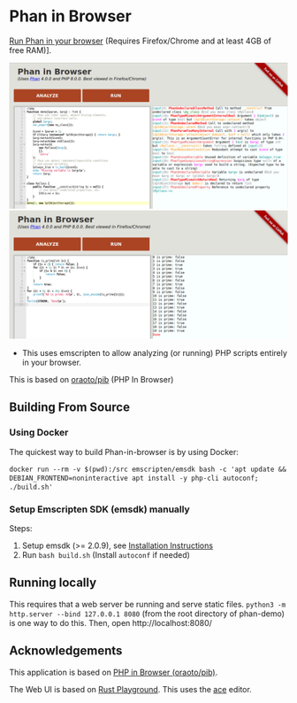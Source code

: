 # Phan in Browser

[Run Phan in your browser](https://phan.github.io/demo/) (Requires Firefox/Chrome and at least 4GB of free RAM)].

[![Preview of analyzing PHP](static/preview.png)](https://phan.github.io/demo/)
[![Preview of running php](static/run.png)](https://phan.github.io/demo/)

- This uses emscripten to allow analyzing (or running) PHP scripts entirely in your browser.

This is based on [oraoto/pib](https://oraoto.github.io/pib/) (PHP In Browser)

## Building From Source

### Using Docker

The quickest way to build Phan-in-browser is by using Docker:

```
docker run --rm -v $(pwd):/src emscripten/emsdk bash -c 'apt update && DEBIAN_FRONTEND=noninteractive apt install -y php-cli autoconf; ./build.sh'
```

### Setup Emscripten SDK (emsdk) manually

Steps:

1. Setup emsdk (>= 2.0.9), see [Installation Instructions](https://emscripten.org/docs/getting_started/downloads.html#installation-instructions)
2. Run `bash build.sh` (Install `autoconf` if needed)

## Running locally

This requires that a web server be running and serve static files.
`python3 -m http.server --bind 127.0.0.1 8080` (from the root directory of phan-demo) is one way to do this.
Then, open http://localhost:8080/

## Acknowledgements

This application is based on [PHP in Browser (oraoto/pib)](https://github.com/oraoto/pib).

The Web UI is based on [Rust Playground](https://play.rust-lang.org/).
This uses the [ace](https://ace.c9.io/) editor.
